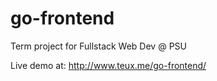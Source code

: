 # go-frontend
Term project for Fullstack Web Dev @ PSU

Live demo at: http://www.teux.me/go-frontend/

